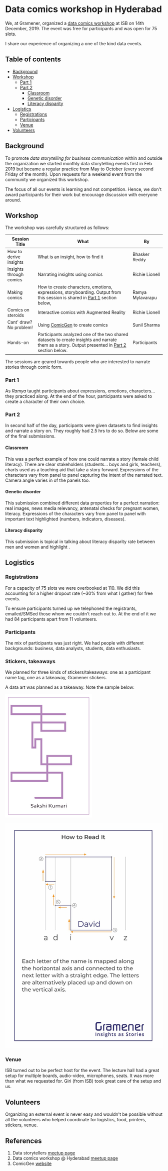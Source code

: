 # Data comics workshop in Hyderabad

We, at Gramener, organized a [data comics workshop](https://www.meetup.com/meetup-group-EkjzkhLt/events/266798098/) at ISB on 14th December, 2019. The event was free for participants and was open for 75 slots.

I share our experience of organizing a one of the kind data events.

## Table of contents

- [Background](#background)
- [Workshop](#workshop)
  - [Part 1](#part-1)
  - [Part 2](#part-2)
    - [Classroom](#classroom)
    - [Genetic disorder](#genetic-disorder)
    - [Literacy disparity](#literacy-disparity)
- [Logistics](#logistics)
  - [Registrations](#registrations)
  - [Participants](#participants)
  - [Venue](#venue)
- [Volunteers](#volunteers)
  
## Background
To promote *data storytelling for business communication* within and outside the organization we started monthly data storytelling events first in Feb 2019 but became a regular practice from May to October (every second Friday of the month). Upon requests for a weekend event from the community we organized this workshop.

The focus of all our events is learning and not competition. Hence, we don't award participants for their work but encourage discussion with everyone around.

## Workshop
The workshop was carefully structured as follows:

| Session Title | What | By |
| ----- | ---- | -- |
| How to derive insights | What is an insight, how to find it | Bhasker Reddy |
| Insights through comics | Narrating insights using comics | Richie Lionell |
| Making comics | How to create characters, emotions, expressions, storyboarding. Output from this session is shared in [Part 1](#part-1) section below, | Ramya Mylavarapu |
| Comics on steroids | Interactive comics with Augmented Reality | Richie Lionell |
| Cant' draw? No problem! | Using [ComicGen](https://gramener.com/comicgen/) to create comics | Sunil Sharma |
| Hands-on | Participants analyzed one of the two shared datasets to create insights and narrate them as a story. Output presented in [Part 2](#part-2) section below. | Participants |

The sessions are geared towards people who are interested to narrate stories through comic form.

### Part 1
As *Ramya* taught participants about expressions, emotions, characters... they practiced along. At the end of the hour, participants were asked to create a character of their own choice.

### Part 2
In second half of the day, participants were given datasets to find insights and narrate a story on. They roughly had 2.5 hrs to do so. Below are some of the final submissions.

#### Classroom
This was a perfect example of how one could narrate a story (female child literacy). There are clear stakeholders (students... boys and girls, teachers), charts used as a teaching aid that take a story forward. Expressions of the characters vary from panel to panel capturing the intent of the narrated text. Camera angle varies in of the panels too.

#### Genetic disorder
This submission combined different data properties for a perfect narration: real images, news media relevancy, antenatal checks for pregnant women, literacy. Expressions of the characters vary from panel to panel with important text highlighted (numbers, indicators, diseases).

#### Literacy disparity
This submission is topical in talking about literacy disparity rate between men and women and highlight . 

#### 

## Logistics
### Registrations
For a capacity of 75 slots we were overbooked at 110. We did this accounting for a higher dropout rate (~30% from what I gather) for free events.

To ensure participants turned up we telephoned the registrants, emailed/SMSed those whom we couldn't reach out to. At the end of it we had 84 participants apart from 11 volunteers.

### Participants
The mix of participants was just right. We had people with different backgrounds: business, data analysts, students, data enthusiasts.

### Stickers, takeaways
We planned for three kinds of stickers/takeaways: one as a participant name tag, one as a takeaway, Gramener stickers. 

A data art was planned as a takeaway. Note the sample below:

![workshop takeaway](../workshop-takeaway.jpeg)

![how to read](../workshop-takeaway-how-to-read.jpeg)

### Venue
ISB turned out to be perfect host for the event. The lecture hall had a great setup for multiple boards, audio-video, microphones, seats. It was more than what we requested for. Giri (from ISB) took great care of the setup and us.

## Volunteers
Organizing an external event is never easy and wouldn't be possible without all the volunteers who helped coordinate for logistics, food, printers, stickers, venue.

## References
1. Data storytellers [meetup page](https://www.meetup.com/meetup-group-EkjzkhLt/)
2. Data comics workshop @ Hyderabad [meetup page](https://www.meetup.com/meetup-group-EkjzkhLt/events/266798098/)
3. ComicGen [website](https://gramener.com/comicgen/)

